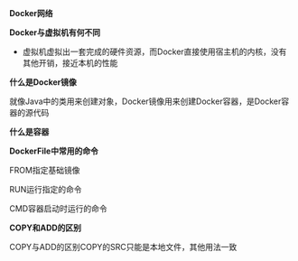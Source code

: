 **Docker网络**



 **Docker与虚拟机有何不同** 

* 虚拟机虚拟出一套完成的硬件资源，而Docker直接使用宿主机的内核，没有其他开销，接近本机的性能



**什么是Docker镜像**

就像Java中的类用来创建对象，Docker镜像用来创建Docker容器，是Docker容器的源代码



**什么是容器**



**DockerFile中常用的命令**

FROM指定基础镜像

RUN运行指定的命令

CMD容器启动时运行的命令



**COPY和ADD的区别**

COPY与ADD的区别COPY的SRC只能是本地文件，其他用法一致



